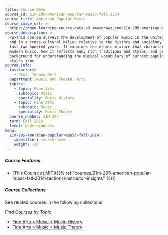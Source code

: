 ```yaml
---
title: Course Home
course_id: 21m-295-american-popular-music-fall-2014
course_title: American Popular Music
course_image_url: >-
  https://open-learning-course-data.s3.amazonaws.com/21m-295-american-popular-music-fall-2014/a57dec71093e5b2433d7f4fd060d667e_21m-295f14.jpg
course_description: >-
  <p>This course surveys the development of popular music in the United States
  and in a cross-cultural milieu relative to the history and sociology of the
  last two hundred years. It examines the ethnic mixture that characterizes
  modern music, how it reflects many rich traditions and styles, and provides a
  background for understanding the musical vocabulary of current popular music
  styles.</p>
course_info:
  instructors:
    - Prof. Teresa Neff
  department: Music and Theater Arts
  topics:
    - topic: Fine Arts
      subtopic: Music
      speciality: Music History
    - topic: Fine Arts
      subtopic: Music
      speciality: Music Theory
  course_number: 21M.295
  term: Fall 2014
  level: Undergraduate
menu:
  21m-295-american-popular-music-fall-2014:
    identifier: course-home
    weight: -10
---
```


##### Course Features

* [This Course at MIT]({{% ref "courses/21m-295-american-popular-music-fall-2014/sections/instructor-insights" %}})

##### Course Collections

See related courses in the following collections:

_Find Courses by Topic_

* [Fine Arts > Music > Music History](#)
* [Fine Arts > Music > Music Theory](#)
